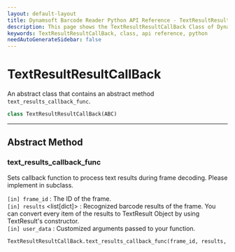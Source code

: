 ```yaml
---
layout: default-layout
title: Dynamsoft Barcode Reader Python API Reference - TextResultResultCallBack Class
description: This page shows the TextResultResultCallBack Class of Dynamsoft Barcode Reader for Python SDK.
keywords: TextResultResultCallBack, class, api reference, python
needAutoGenerateSidebar: false
---
```



# TextResultResultCallBack
An abstract class that contains an abstract method `text_results_callback_func`.

```python
class TextResultResultCallBack(ABC)
```  
  
---
  

## Abstract Method
  
### text_results_callback_func
Sets callback function to process text results during frame decoding. Please implement in subclass.

`[in] frame_id` <int> : The ID of the frame.  
`[in] results` <list[dict]> : Recognized barcode results of the frame. You can convert every item of the results to TextResult Object by using TextResult's constructor.  
`[in] user_data` <object> : Customized arguments passed to your function.  
        

```python
TextResultResultCallBack.text_results_callback_func(frame_id, results, user_data)
```
